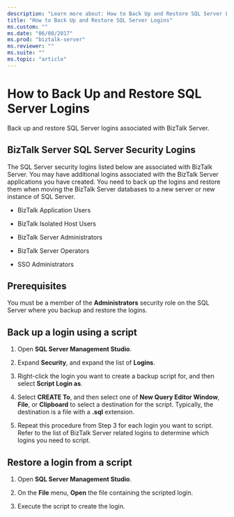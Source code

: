 ```yaml
---
description: "Learn more about: How to Back Up and Restore SQL Server Logins"
title: "How to Back Up and Restore SQL Server Logins"
ms.custom: ""
ms.date: "06/08/2017"
ms.prod: "biztalk-server"
ms.reviewer: ""
ms.suite: ""
ms.topic: "article"
---
```

# How to Back Up and Restore SQL Server Logins
Back up and restore SQL Server logins associated with BizTalk Server.  
  
## BizTalk Server SQL Server Security Logins  
 The SQL Server security logins listed below are associated with BizTalk Server. You may have additional logins associated with the BizTalk Server applications you have created. You need to back up the logins and restore them when moving the BizTalk Server databases to a new server or new instance of SQL Server.  
  
-   BizTalk Application Users  
  
-   BizTalk Isolated Host Users  
  
-   BizTalk Server Administrators  
  
-   BizTalk Server Operators  
  
-   SSO Administrators  

## Prerequisites  
You must be a member of the **Administrators** security role on the SQL Server where you backup and restore the logins.  
  
## Back up a login using a script  
  
1.  Open **SQL Server Management Studio**.  
  
2.  Expand **Security**, and expand the list of **Logins**.  
  
3.  Right-click the login you want to create a backup script for, and then select **Script Login as**.  
  
4.  Select **CREATE To**, and then select one of **New Query Editor Window**, **File**, or **Clipboard** to select a destination for the script. Typically, the destination is a file with a **.sql** extension.  
  
5.  Repeat this procedure from Step 3 for each login you want to script. Refer to the list of BizTalk Server related logins to determine which logins you need to script.  
  
## Restore a login from a script  
  
1.  Open **SQL Server Management Studio**.  
  
2.  On the **File** menu, **Open** the file containing the scripted login.  
  
3.  Execute the script to create the login.
